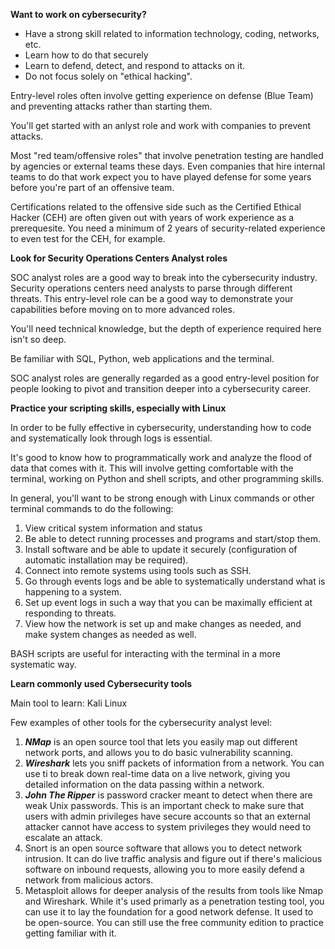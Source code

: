 **Want to work on cybersecurity?**
-   Have a strong skill related to information technology, coding, networks, etc.
-   Learn how to do that securely
-   Learn to defend, detect, and respond to attacks on it.
-   Do not focus solely on "ethical hacking".

Entry-level roles often involve getting experience on defense (Blue Team) and preventing attacks rather than starting them.

You'll get started with an anlyst role and work with companies to prevent attacks.

Most "red team/offensive roles" that involve penetration testing are handled by agencies or external teams these days. Even companies that hire internal teams to do that work expect you to have played defense for some years before you're part of an offensive team.

Certifications related to the offensive side such as the Certified Ethical Hacker (CEH) are often given out with years of work experience as a prerequesite. You need a minimum of 2 years of security-related experience to even test for the CEH, for example.

**Look for Security Operations Centers Analyst roles**

SOC analyst roles are a good way to break into the cybersecurity industry. Security operations centers need analysts to parse through different threats. This entry-level role can be a good way to demonstrate your capabilities before moving on to more advanced roles.

You'll need technical knowledge, but the depth of experience required here isn't so deep.

Be familiar with SQL, Python, web applications and the terminal.

SOC analyst roles are generally regarded as a good entry-level position for people looking to pivot and transition deeper into a cybersecurity career.

**Practice your scripting skills, especially with Linux**

In order to be fully effective in cybersecurity, understanding how to code and systematically look through logs is essential.

It's good to know how to programmatically work and analyze the flood of data that comes with it. This will involve getting comfortable with the terminal, working on Python and shell scripts, and other programming skills.

In general, you'll want to be strong enough with Linux commands or other terminal commands to do the following:

1.  View critical system information and status
2.  Be able to detect running processes and programs and start/stop them.
3.  Install software and be able to update it securely (configuration of automatic installation may be required).
4.  Connect into remote systems using tools such as SSH.
5.  Go through events logs and be able to systematically understand what is happening to a system.
6.  Set up event logs in such a way that you can be maximally efficient at responding to threats.
7.  View how the network is set up and make changes as needed, and make system changes as needed as well.

BASH scripts are useful for interacting with the terminal in a more systematic way.

**Learn commonly used Cybersecurity tools**

Main tool to learn: Kali Linux

Few examples of other tools for the cybersecurity analyst level:

1.  _**NMap**_ is an open source tool that lets you easily map out different network ports, and allows you to do basic vulnerability scanning.
2.  _**Wireshark**_ lets you sniff packets of information from a network. You can use ti to break down real-time data on a live network, giving you detailed information on the data passing within a network.
3.  _**John The Ripper**_ is password cracker meant to detect when there are weak Unix passwords. This is an important check to make sure that users with admin privileges have secure accounts so that an external attacker cannot have access to system privileges they would need to escalate an attack.
4.  Snort is an open source software that allows you to detect network intrusion. It can do live traffic analysis and figure out if there's malicious software on inbound requests, allowing you to more easily defend a network from malicious actors.
5.  Metasploit allows for deeper analysis of the results from tools like Nmap and Wireshark. While it's used primarly as a penetration testing tool, you can use it to lay the foundation for a good network defense. It used to be open-source. You can still use the free community edition to practice getting familiar with it.